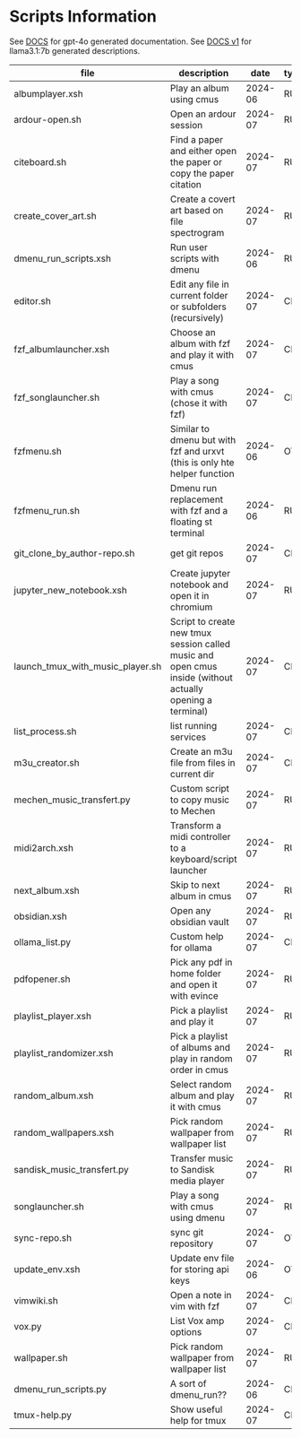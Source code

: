 # Scripts Information

See [DOCS](docs/index.md) for gpt-4o generated documentation.
See [DOCS v1](docs/index_llama.md) for llama3.1:7b generated descriptions.

<!-- script_info_start -->
| file | description | date | type | status | host | tag |
| --- | --- | --- | --- | --- | --- | --- |
| albumplayer.xsh | Play an album using cmus | 2024-06 | RUN | active | all |  |
| ardour-open.sh | Open an ardour session | 2024-07 | RUN | active | all |  |
| citeboard.sh | Find a paper and either open the paper or copy the paper citation | 2024-07 | RUN | active | all |  |
| create_cover_art.sh | Create a covert art based on file spectrogram | 2024-07 | RUN | active | all |  |
| dmenu_run_scripts.xsh | Run user scripts with dmenu | 2024-06 | RUN | active | all |  |
| editor.sh | Edit any file in current folder or subfolders (recursively) | 2024-07 | CLI | active | all |  |
| fzf_albumlauncher.xsh | Choose an album with fzf and play it with cmus | 2024-07 | CLI | active | all |  |
| fzf_songlauncher.sh | Play a song with cmus (chose it with fzf) | 2024-07 | CLI | active | all |  |
| fzfmenu.sh | Similar to dmenu but with fzf and urxvt (this is only hte helper function | 2024-06 | OTH | active | all |  |
| fzfmenu_run.sh | Dmenu run replacement with fzf and a floating st terminal | 2024-06 | RUN | active | all |  |
| git_clone_by_author-repo.sh | get git repos | 2024-07 | CLI | active | all |  |
| jupyter_new_notebook.xsh | Create jupyter notebook and open it in chromium | 2024-07 | RUN | active | all |  |
| launch_tmux_with_music_player.sh | Script to create new tmux session called music and open cmus inside (without actually opening a terminal) | 2024-07 | CLI | active | all |  |
| list_process.sh | list running services | 2024-07 | CLI | active | all |  |
| m3u_creator.sh | Create an m3u file from files in current dir | 2024-07 | CLI | active | all |  |
| mechen_music_transfert.py | Custom script to copy music to Mechen | 2024-07 | RUN | active | KJL |  |
| midi2arch.xsh | Transform a midi controller to a keyboard/script launcher | 2024-07 | RUN | active | KJL |  |
| next_album.xsh | Skip to next album in cmus | 2024-07 | RUN | active | all |  |
| obsidian.xsh | Open any obsidian vault | 2024-07 | RUN | active | all |  |
| ollama_list.py | Custom help for ollama | 2024-07 | CLI | active | all |  |
| pdfopener.sh | Pick any pdf in home folder and open it with evince | 2024-07 | RUN | active | all |  |
| playlist_player.xsh | Pick a playlist and play it | 2024-07 | RUN | active | all |  |
| playlist_randomizer.xsh | Pick a playlist of albums and play in random order in cmus | 2024-07 | RUN | active | all |  |
| random_album.xsh | Select random album and play it with cmus | 2024-07 | RUN | active | all |  |
| random_wallpapers.xsh | Pick random wallpaper from wallpaper list | 2024-07 | RUN | active | all |  |
| sandisk_music_transfert.py | Transfer music to Sandisk media player | 2024-07 | RUN | active | KJL |  |
| songlauncher.sh | Play a song with cmus using dmenu | 2024-07 | RUN | active | all |  |
| sync-repo.sh | sync git repository | 2024-07 | OTH | active | all |  |
| update_env.xsh | Update env file for storing api keys | 2024-06 | OTH | active | all | api |
| vimwiki.sh | Open a note in vim with fzf | 2024-07 | CLI | active | all |  |
| vox.py | List Vox amp options | 2024-07 | CLI | active | all |  |
| wallpaper.sh | Pick random wallpaper from wallpaper list | 2024-07 | RUN | active | all |  |
| dmenu_run_scripts.py | A sort of dmenu_run?? | 2024-06 | CLI | in_progress | all |  |
| tmux-help.py | Show useful help for tmux | 2024-07 | CLI | in_progress | all |  |
<!-- script_info_end -->
